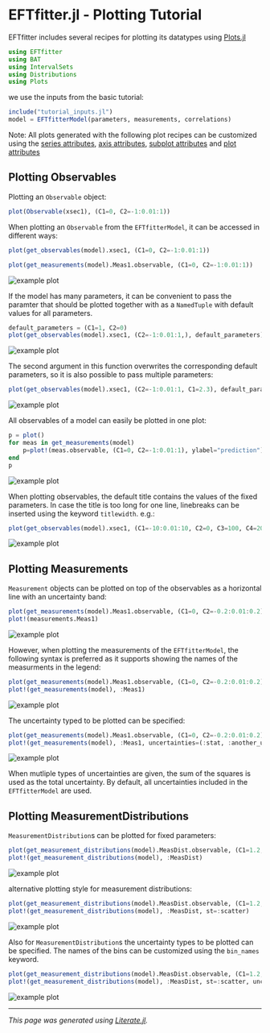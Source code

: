 # EFTfitter.jl - Plotting Tutorial

EFTfitter includes several recipes for plotting its datatypes
using [Plots.jl](http://docs.juliaplots.org/latest/)

```julia
using EFTfitter
using BAT
using IntervalSets
using Distributions
using Plots
```

we use the inputs from the basic tutorial:

```julia
include("tutorial_inputs.jl")
model = EFTfitterModel(parameters, measurements, correlations)
```

Note: All plots generated with the following plot recipes can be customized using the
[series attributes](http://docs.juliaplots.org/latest/generated/attributes_series/),
[axis attributes](http://docs.juliaplots.org/latest/generated/attributes_axis/),
[subplot attributes](http://docs.juliaplots.org/latest/generated/attributes_subplot/) and
[plot attributes](http://docs.juliaplots.org/latest/generated/attributes_plot/)

## Plotting Observables

Plotting an `Observable` object:

```julia
plot(Observable(xsec1), (C1=0, C2=-1:0.01:1))
```

When plotting an `Observable` from the `EFTfitterModel`, it can be accessed in different ways:

```julia
plot(get_observables(model).xsec1, (C1=0, C2=-1:0.01:1))

plot(get_measurements(model).Meas1.observable, (C1=0, C2=-1:0.01:1))
```

![example plot](plots/observable_plot.png)

If the model has many parameters, it can be convenient to pass the paramter that should be
plotted together with as a `NamedTuple` with default values for all parameters.

```julia
default_parameters = (C1=1, C2=0)
plot(get_observables(model).xsec1, (C2=-1:0.01:1,), default_parameters)
```

![example plot](plots/observable_plot_2.png)

The second argument in this function overwrites the corresponding default parameters,
so it is also possible to pass multiple parameters:

```julia
plot(get_observables(model).xsec1, (C2=-1:0.01:1, C1=2.3), default_parameters)
```

![example plot](plots/observable_plot_3.png)

All observables of a model can easily be plotted in one plot:

```julia
p = plot()
for meas in get_measurements(model)
    p=plot!(meas.observable, (C1=0, C2=-1:0.01:1), ylabel="prediction")
end
p
```

![example plot](plots/observable_plot_4.png)

When plotting observables, the default title contains the values of the fixed
parameters. In case the title is too long for one line, linebreaks can be inserted
using the keyword `titlewidth`. e.g.:

```julia
plot(get_observables(model).xsec1, (C1=-10:0.01:10, C2=0, C3=100, C4=200), titlewidth=13)
```

![example plot](plots/observable_plot_5.png)

## Plotting Measurements

`Measurement` objects can be plotted on top of the observables as a horizontal line with an uncertainty band:

```julia
plot(get_measurements(model).Meas1.observable, (C1=0, C2=-0.2:0.01:0.2))
plot!(measurements.Meas1)
```

![example plot](plots/measurement_plot_1.png)

However, when plotting the measurements of the `EFTfitterModel`, the following syntax
is preferred as it supports showing the names of the measurments in the legend:

```julia
plot(get_measurements(model).Meas1.observable, (C1=0, C2=-0.2:0.01:0.2))
plot!(get_measurements(model), :Meas1)
```

![example plot](plots/measurement_plot_2.png)

The uncertainty typed to be plotted can be specified:

```julia
plot(get_measurements(model).Meas1.observable, (C1=0, C2=-0.2:0.01:0.2))
plot!(get_measurements(model), :Meas1, uncertainties=(:stat, :another_unc))
```

![example plot](plots/measurement_plot_3.png)

When mutliple types of uncertainties are given, the sum of the squares is used as the total uncertainty.
By default, all uncertainties included in the `EFTfitterModel` are used.

## Plotting MeasurementDistributions
`MeasurementDistribution`s can be plotted for fixed parameters:

```julia
plot(get_measurement_distributions(model).MeasDist.observable, (C1=1.2, C2=0))
plot!(get_measurement_distributions(model), :MeasDist)
```

![example plot](plots/measdist_plot_1.png)

alternative plotting style for measurement distributions:

```julia
plot(get_measurement_distributions(model).MeasDist.observable, (C1=1.2, C2=0))
plot!(get_measurement_distributions(model), :MeasDist, st=:scatter)
```

![example plot](plots/measdist_plot_2.png)

Also for `MeasurementDistribution`s the uncertainty types to be plotted can be specified.
The names of the bins can be customized using the `bin_names` keyword.

```julia
plot(get_measurement_distributions(model).MeasDist.observable, (C1=1.2, C2=0))
plot!(get_measurement_distributions(model), :MeasDist, st=:scatter, uncertainties=(:stat,), bin_names=("First bin", "Second bin"))
```

![example plot](plots/measdist_plot_3.png)

---

*This page was generated using [Literate.jl](https://github.com/fredrikekre/Literate.jl).*

